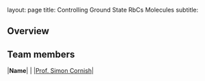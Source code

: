 layout: page
title: Controlling Ground State RbCs Molecules
subtitle:
## Overview

## Team members
|**Name**|   |
|[Prof. Simon Cornish](https://www.durham.ac.uk/staff/s-l-cornish/)|   